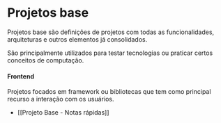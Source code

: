 # Projetos base

Projetos base são definições de projetos com todas as funcionalidades, arquiteturas e outros elementos já consolidados.

São principalmente utilizados para testar tecnologias ou praticar certos conceitos de computação.

#### Frontend

Projetos focados em framework ou bibliotecas que tem como principal recurso a interação com os usuários.

- [[Projeto Base - Notas rápidas]]